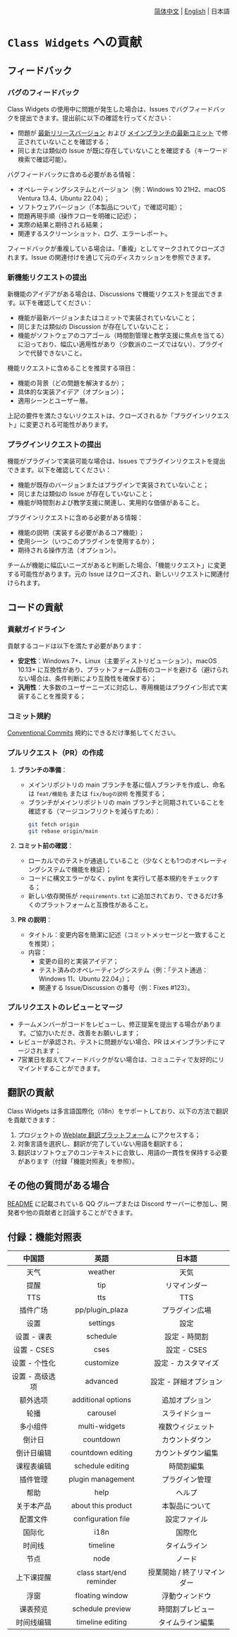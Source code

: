 <div align="right">
<a href="/.github/CONTRIBUTING.md">简体中文</a> | <a href="/docs/contributing/CONTRIBUTING.en_US.md">English</a> | 日本語
</div>

# `Class Widgets` への貢献

## フィードバック

### バグのフィードバック

Class Widgets の使用中に問題が発生した場合は、Issues でバグフィードバックを提出できます。提出前に以下の確認を行ってください：

- 問題が [最新リリースバージョン](https://github.com/Class-Widgets/Class-Widgets/releases/latest) および [メインブランチの最新コミット](https://github.com/Class-Widgets/Class-Widgets/commits) で修正されていないことを確認する；
- 同じまたは類似の Issue が既に存在していないことを確認する（キーワード検索で確認可能）。

バグフィードバックに含める必要がある情報：

- オペレーティングシステムとバージョン（例：Windows 10 21H2、macOS Ventura 13.4、Ubuntu 22.04）；
- ソフトウェアバージョン（「本製品について」で確認可能）；
- 問題再現手順（操作フローを明確に記述）；
- 実際の結果と期待される結果；
- 関連するスクリーンショット、ログ、エラーレポート。

フィードバックが重複している場合は、「重複」としてマークされてクローズされます。Issue の関連付けを通じて元のディスカッションを参照できます。

### 新機能リクエストの提出

新機能のアイデアがある場合は、Discussions で機能リクエストを提出できます。以下を確認してください：

- 機能が最新バージョンまたはコミットで実装されていないこと；
- 同じまたは類似の Discussion が存在していないこと；
- 機能がソフトウェアのコアゴール（時間割管理と教学支援に焦点を当てる）に沿っており、幅広い適用性があり（少数派のニーズではない）、プラグインで代替できないこと。

機能リクエストに含めることを推奨する項目：

- 機能の背景（どの問題を解決するか）；
- 具体的な実装アイデア（オプション）；
- 適用シーンとユーザー層。

上記の要件を満たさないリクエストは、クローズされるか「プラグインリクエスト」に変更される可能性があります。

### プラグインリクエストの提出

機能がプラグインで実装可能な場合は、Issues でプラグインリクエストを提出できます。以下を確認してください：

- 機能が既存のバージョンまたはプラグインで実装されていないこと；
- 同じまたは類似の Issue が存在していないこと；
- 機能が時間割および教学支援に関連し、実用的な価値があること。

プラグインリクエストに含める必要がある情報：

- 機能の説明（実装する必要があるコア機能）；
- 使用シーン（いつこのプラグインを使用するか）；
- 期待される操作方法（オプション）。

チームが機能に幅広いニーズがあると判断した場合、「機能リクエスト」に変更する可能性があります。元の Issue はクローズされ、新しいリクエストに関連付けられます。

## コードの貢献

### 貢献ガイドライン

貢献するコードは以下を満たす必要があります：

- **安定性**：Windows 7+、Linux（主要ディストリビューション）、macOS 10.13+ に互換性があり、プラットフォーム固有のコードを避ける（避けられない場合は、条件判断により互換性を確保する）；
- **汎用性**：大多数のユーザーニーズに対応し、専用機能はプラグイン形式で実装することを推奨する；

### コミット規約

[Conventional Commits](https://www.conventionalcommits.org/ja) 規約にできるだけ準拠してください。

### プルリクエスト（PR）の作成

1. **ブランチの準備**：

   - メインリポジトリの main ブランチを基に個人ブランチを作成し、命名は `feat/機能名` または `fix/bugの説明` を推奨する；
   - ブランチがメインリポジトリの main ブランチと同期されていることを確認する（マージコンフリクトを減らすため）：
     ```bash
     git fetch origin
     git rebase origin/main
     ```
2. **コミット前の確認**：

   - ローカルでのテストが通過していること（少なくとも1つのオペレーティングシステムで機能を検証）；
   - コードに構文エラーがなく、pylint を実行して基本規約をチェックする；
   - 新しい依存関係が `requirements.txt` に追加されており、できるだけ多くのプラットフォームと互換性があること。
3. **PR の説明**：

   - タイトル：変更内容を簡潔に記述（コミットメッセージと一致することを推奨）；
   - 内容：
     - 変更の目的と実装アイデア；
     - テスト済みのオペレーティングシステム（例：「テスト通過：Windows 11、Ubuntu 22.04」）；
     - 関連する Issue/Discussion の番号（例：Fixes #123）。

### プルリクエストのレビューとマージ

- チームメンバーがコードをレビューし、修正提案を提出する場合があります。ご協力いただき、改善をお願いします；
- レビューが承認され、テストに問題がない場合、PR はメインブランチにマージされます；
- 7営業日を超えてフィードバックがない場合は、コミュニティで友好的にリマインドすることができます。

## 翻訳の貢献

Class Widgets は多言語国際化（i18n）をサポートしており、以下の方法で翻訳を貢献できます：

1. プロジェクトの [Weblate 翻訳プラットフォーム](https://hosted.weblate.org/engage/class-widgets-1/) にアクセスする；
2. 対象言語を選択し、翻訳が完了していない用語を翻訳する；
3. 翻訳はソフトウェアのコンテキストに合致し、用語の一貫性を保持する必要があります（付録「機能対照表」を参照）。

## その他の質問がある場合

[README](/docs/readme/README.ja.md) に記載されている QQ グループまたは Discord サーバーに参加し、開発者や他の貢献者と討論することができます。

## 付録：機能対照表


|     中国語     |           英語           |           日本語           |
| :-------------: | :----------------------: | :-------------------------: |
|      天气      |         weather         |            天気            |
|      提醒      |           tip           |        リマインダー        |
|       TTS       |           tts           |             TTS             |
|    插件广场    |     pp/plugin_plaza     |       プラグイン広場       |
|      设置      |         settings         |            設定            |
|   设置 - 课表   |         schedule         |        設定 - 時間割        |
|   设置 - CSES   |           cses           |         設定 - CSES         |
|  设置 - 个性化  |        customize        |     設定 - カスタマイズ     |
| 设置 - 高级选项 |         advanced         |    設定 - 詳細オプション    |
|    额外选项    |    additional options    |       追加オプション       |
|      轮播      |         carousel         |       スライドショー       |
|    多小组件    |      multi-widgets      |      複数ウィジェット      |
|     倒计日     |        countdown        |       カウントダウン       |
|   倒计日编辑   |    countdown editing    |     カウントダウン編集     |
|   课程表编辑   |     schedule editing     |         時間割編集         |
|    插件管理    |    plugin management    |       プラグイン管理       |
|      帮助      |           help           |           ヘルプ           |
|   关于本产品   |    about this product    |       本製品について       |
|    配置文件    |    configuration file    |        設定ファイル        |
|     国际化     |           i18n           |           国際化           |
|     时间线     |         timeline         |        タイムライン        |
|      节点      |           node           |           ノード           |
|   上下课提醒   | class start/end reminder | 授業開始 / 終了リマインダー |
|      浮窗      |     floating window     |       浮動ウィンドウ       |
|    课表预览    |     schedule preview     |      時間割プレビュー      |
|   时间线编辑   |     timeline editing     |      タイムライン編集      |
